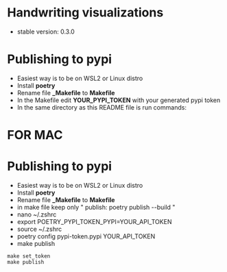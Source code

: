 # Handwriting visualizations
- stable version: 0.3.0

# Publishing to pypi
- Easiest way is to be on WSL2 or Linux distro
- Install **poetry**
- Rename file **_Makefile** to **Makefile**
- In the Makefile edit **YOUR_PYPI_TOKEN** with your generated pypi token
- In the same directory as this README file is run commands:

# FOR MAC
# Publishing to pypi
- Easiest way is to be on WSL2 or Linux distro
- Install **poetry**
- Rename file **_Makefile** to **Makefile**
- in make file keep only "
  publish:
	poetry publish --build
"
- nano ~/.zshrc
- export POETRY_PYPI_TOKEN_PYPI=YOUR_API_TOKEN
- source ~/.zshrc
- poetry config pypi-token.pypi YOUR_API_TOKEN
- make publish


```
make set_token
make publish
```

